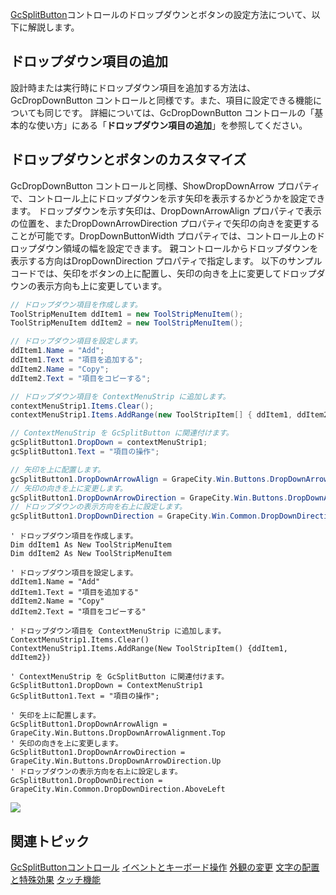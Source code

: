 [GcSplitButton](gcdocsite__documentlink?toc-item-id=4a5fb6e2-cd68-418b-b7f7-31d22cd2f3b7)コントロールのドロップダウンとボタンの設定方法について、以下に解説します。

## ドロップダウン項目の追加

設計時または実行時にドロップダウン項目を追加する方法は、GcDropDownButton コントロールと同様です。また、項目に設定できる機能についても同じです。
詳細については、GcDropDownButton コントロールの「基本的な使い方」にある「**ドロップダウン項目の追加**」を参照してください。

## ドロップダウンとボタンのカスタマイズ

GcDropDownButton コントロールと同様、ShowDropDownArrow プロパティで、コントロール上にドロップダウンを示す矢印を表示するかどうかを設定できます。
ドロップダウンを示す矢印は、DropDownArrowAlign プロパティで表示の位置を、またDropDownArrowDirection プロパティで矢印の向きを変更することが可能です。DropDownButtonWidth プロパティでは、コントロール上のドロップダウン領域の幅を設定できます。
親コントロールからドロップダウンを表示する方向はDropDownDirection プロパティで指定します。
以下のサンプルコードでは、矢印をボタンの上に配置し、矢印の向きを上に変更してドロップダウンの表示方向も上に変更しています。

```csharp
// ドロップダウン項目を作成します。 
ToolStripMenuItem ddItem1 = new ToolStripMenuItem();
ToolStripMenuItem ddItem2 = new ToolStripMenuItem();

// ドロップダウン項目を設定します。 
ddItem1.Name = "Add";
ddItem1.Text = "項目を追加する";
ddItem2.Name = "Copy";
ddItem2.Text = "項目をコピーする";

// ドロップダウン項目を ContextMenuStrip に追加します。 
contextMenuStrip1.Items.Clear();
contextMenuStrip1.Items.AddRange(new ToolStripItem[] { ddItem1, ddItem2});

// ContextMenuStrip を GcSplitButton に関連付けます。 
gcSplitButton1.DropDown = contextMenuStrip1;
gcSplitButton1.Text = "項目の操作";

// 矢印を上に配置します。
gcSplitButton1.DropDownArrowAlign = GrapeCity.Win.Buttons.DropDownArrowAlignment.Top;
// 矢印の向きを上に変更します。
gcSplitButton1.DropDownArrowDirection = GrapeCity.Win.Buttons.DropDownArrowDirection.Up;
// ドロップダウンの表示方向を右上に設定します。
gcSplitButton1.DropDownDirection = GrapeCity.Win.Common.DropDownDirection.AboveLeft;
```

```vbnet
' ドロップダウン項目を作成します。
Dim ddItem1 As New ToolStripMenuItem
Dim ddItem2 As New ToolStripMenuItem

' ドロップダウン項目を設定します。
ddItem1.Name = "Add"
ddItem1.Text = "項目を追加する"
ddItem2.Name = "Copy"
ddItem2.Text = "項目をコピーする"

' ドロップダウン項目を ContextMenuStrip に追加します。
ContextMenuStrip1.Items.Clear()
ContextMenuStrip1.Items.AddRange(New ToolStripItem() {ddItem1, ddItem2})

' ContextMenuStrip を GcSplitButton に関連付けます。
GcSplitButton1.DropDown = ContextMenuStrip1
GcSplitButton1.Text = "項目の操作";

' 矢印を上に配置します。
GcSplitButton1.DropDownArrowAlign = GrapeCity.Win.Buttons.DropDownArrowAlignment.Top
' 矢印の向きを上に変更します。
GcSplitButton1.DropDownArrowDirection = GrapeCity.Win.Buttons.DropDownArrowDirection.Up
' ドロップダウンの表示方向を右上に設定します。
GcSplitButton1.DropDownDirection = GrapeCity.Win.Common.DropDownDirection.AboveLeft
```

![](/DOCUMENT_SITE_LINK_PREFIX_HERE/document-site-files/images/06fadbb1-c461-433a-b385-ae4966e56069/images/gcsplitbutton.dropdownbutton.png)

## 関連トピック

[GcSplitButtonコントロール](gcdocsite__documentlink?toc-item-id=7da7aa65-1e3b-4f39-b542-da0459d6ef6e)
[イベントとキーボード操作](gcdocsite__documentlink?toc-item-id=d07f27f6-8359-4e4b-a335-dbb9d532c34e)
[外観の変更](gcdocsite__documentlink?toc-item-id=5f5407db-447e-494d-a780-32dad775f78d)
[文字の配置と特殊効果](gcdocsite__documentlink?toc-item-id=9b0be9dd-597b-4e67-ab88-73003ccfdb9c)
[タッチ機能](gcdocsite__documentlink?toc-item-id=2c82623f-b500-4366-8204-79b5b3a655cb)